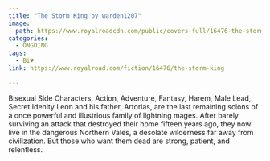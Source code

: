 ```yaml
---
title: "The Storm King by warden1207"
image:
  path: https://www.royalroadcdn.com/public/covers-full/16476-the-storm-king.jpg
categories:
  - ONGOING
tags:
  - Bi♥
link: https://www.royalroad.com/fiction/16476/the-storm-king

---
```

Bisexual Side Characters, Action, Adventure, Fantasy, Harem, Male Lead, Secret Idenity
Leon and his father, Artorias, are the last remaining scions of a once powerful and illustrious family of lightning mages.  After barely surviving an attack that destroyed their home fifteen years ago, they now live in the dangerous Northern Vales, a desolate wilderness far away from civilization.  But those who want them dead are strong, patient, and relentless.

